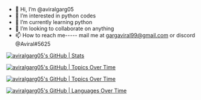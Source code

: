 - 👋 Hi, I’m @aviralgarg05
- 👀 I’m interested in python codes
- 🌱 I’m currently learning python
- 💞️ I’m looking to collaborate on anything
- 📫 How to reach me----- mail me at gargaviral99@gmail.com  or discord @Aviral#5625

 [![aviralgarg05's GitHub | Stats](https://stats.quine.sh/aviralgarg05/github?theme=dark)](https://quine.sh?utm_source=widgets&utm_campaign=aviralgarg05)

 [![aviralgarg05's GitHub | Topics Over Time](https://stats.quine.sh/aviralgarg05/topics-over-time?theme=dark)](https://quine.sh?utm_source=widgets&utm_campaign=aviralgarg05)
 
 [![aviralgarg05's GitHub | Topics Over Time](https://stats.quine.sh/aviralgarg05/topics-over-time?theme=dark)](https://quine.sh?utm_source=widgets&utm_campaign=aviralgarg05)

 [![aviralgarg05's GitHub | Languages Over Time](https://stats.quine.sh/aviralgarg05/languages-over-time?theme=dark)](https://quine.sh?utm_source=widgets&utm_campaign=aviralgarg05)
<!---
aviralgarg05/aviralgarg05 is a ✨ special ✨ repository because its `README.md` (this file) appears on your GitHub profile.
You can click the Preview link to take a look at your changes.
--->
